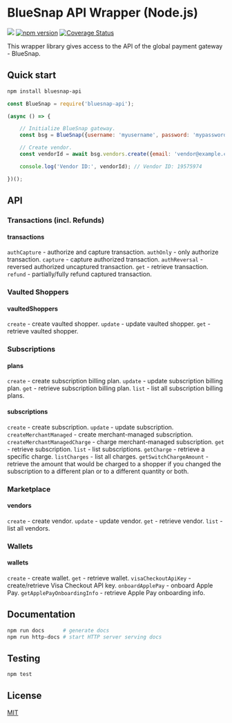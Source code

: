 # BlueSnap API Wrapper (Node.js)

![](https://github.com/romfrolov/bluesnap-api-node/workflows/build/badge.svg) [![npm version](https://badge.fury.io/js/bluesnap-api.svg)](https://badge.fury.io/js/bluesnap-api) [![Coverage Status](https://coveralls.io/repos/github/romfrolov/bluesnap-api-node/badge.svg?branch=master)](https://coveralls.io/github/romfrolov/bluesnap-api-node?branch=master)

This wrapper library gives access to the API of the global payment gateway - BlueSnap.

## Quick start

```bash
npm install bluesnap-api
```

```js
const BlueSnap = require('bluesnap-api');

(async () => {

    // Initialize BlueSnap gateway.
    const bsg = BlueSnap({username: 'myusername', password: 'mypassword'});

    // Create vendor.
    const vendorId = await bsg.vendors.create({email: 'vendor@example.com', country: 'RU'});

    console.log('Vendor ID:', vendorId); // Vendor ID: 19575974

})();
```

## API

### Transactions (incl. Refunds)

#### transactions

`authCapture` - authorize and capture transaction.
`authOnly` - only authorize transaction.
`capture` - capture authorized transaction.
`authReversal` - reversed authorized uncaptured transaction.
`get` - retrieve transaction.
`refund` - partially/fully refund captured transaction.

### Vaulted Shoppers

#### vaultedShoppers

`create` - create vaulted shopper.
`update` - update vaulted shopper.
`get` - retrieve vaulted shopper.

### Subscriptions

#### plans

`create` - create subscription billing plan.
`update` - update subscription billing plan.
`get` - retrieve subscription billing plan.
`list` - list all subscription billing plans.

#### subscriptions

`create` - create subscription.
`update` - update subscription.
`createMerchantManaged` - create merchant-managed subscription.
`createMerchantManagedCharge` - charge merchant-managed subscription.
`get` - retrieve subscription.
`list` - list subscriptions.
`getCharge` - retrieve a specific charge.
`listCharges` - list all charges.
`getSwitchChargeAmount` - retrieve the amount that would be charged to a shopper if you changed the subscription to a different plan or to a different quantity or both.

### Marketplace

#### vendors

`create` - create vendor.
`update` - update vendor.
`get` - retrieve vendor.
`list` - list all vendors.

### Wallets

#### wallets

`create` - create wallet.
`get` - retrieve wallet.
`visaCheckoutApiKey` - create/retrieve Visa Checkout API key.
`onboardApplePay` - onboard Apple Pay.
`getApplePayOnboardingInfo` - retrieve Apple Pay onboarding info.

## Documentation

```bash
npm run docs      # generate docs
npm run http-docs # start HTTP server serving docs
```

## Testing

```bash
npm test
```

## License

[MIT](./LICENSE)
